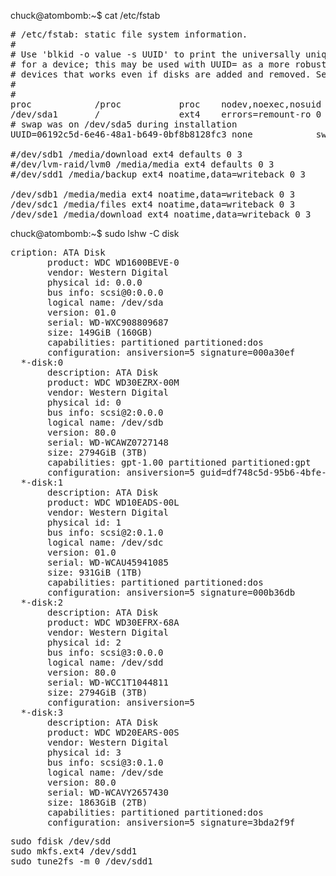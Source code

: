 chuck@atombomb:~$ cat /etc/fstab
<pre>
# /etc/fstab: static file system information.
#
# Use 'blkid -o value -s UUID' to print the universally unique identifier
# for a device; this may be used with UUID= as a more robust way to name
# devices that works even if disks are added and removed. See fstab(5).
#
# <file system> <mount point>   <type>  <options>       <dump>  <pass>
proc            /proc           proc    nodev,noexec,nosuid 0       0
/dev/sda1       /               ext4    errors=remount-ro 0       1
# swap was on /dev/sda5 during installation
UUID=06192c5d-6e46-48a1-b649-0bf8b8128fc3 none            swap    sw              0       0

#/dev/sdb1 /media/download ext4 defaults 0 3
#/dev/lvm-raid/lvm0 /media/media ext4 defaults 0 3
#/dev/sdd1 /media/backup ext4 noatime,data=writeback 0 3

/dev/sdb1 /media/media ext4 noatime,data=writeback 0 3
/dev/sdc1 /media/files ext4 noatime,data=writeback 0 3
/dev/sde1 /media/download ext4 noatime,data=writeback 0 3
</pre>

chuck@atombomb:~$ sudo lshw -C disk
<pre>
cription: ATA Disk
       product: WDC WD1600BEVE-0
       vendor: Western Digital
       physical id: 0.0.0
       bus info: scsi@0:0.0.0
       logical name: /dev/sda
       version: 01.0
       serial: WD-WXC908809687
       size: 149GiB (160GB)
       capabilities: partitioned partitioned:dos
       configuration: ansiversion=5 signature=000a30ef
  *-disk:0
       description: ATA Disk
       product: WDC WD30EZRX-00M
       vendor: Western Digital
       physical id: 0
       bus info: scsi@2:0.0.0
       logical name: /dev/sdb
       version: 80.0
       serial: WD-WCAWZ0727148
       size: 2794GiB (3TB)
       capabilities: gpt-1.00 partitioned partitioned:gpt
       configuration: ansiversion=5 guid=df748c5d-95b6-4bfe-9937-12f05766a78c
  *-disk:1
       description: ATA Disk
       product: WDC WD10EADS-00L
       vendor: Western Digital
       physical id: 1
       bus info: scsi@2:0.1.0
       logical name: /dev/sdc
       version: 01.0
       serial: WD-WCAU45941085
       size: 931GiB (1TB)
       capabilities: partitioned partitioned:dos
       configuration: ansiversion=5 signature=000b36db
  *-disk:2
       description: ATA Disk
       product: WDC WD30EFRX-68A
       vendor: Western Digital
       physical id: 2
       bus info: scsi@3:0.0.0
       logical name: /dev/sdd
       version: 80.0
       serial: WD-WCC1T1044811
       size: 2794GiB (3TB)
       configuration: ansiversion=5
  *-disk:3
       description: ATA Disk
       product: WDC WD20EARS-00S
       vendor: Western Digital
       physical id: 3
       bus info: scsi@3:0.1.0
       logical name: /dev/sde
       version: 80.0
       serial: WD-WCAVY2657430
       size: 1863GiB (2TB)
       capabilities: partitioned partitioned:dos
       configuration: ansiversion=5 signature=3bda2f9f
</pre>

<pre>
sudo fdisk /dev/sdd
sudo mkfs.ext4 /dev/sdd1
sudo tune2fs -m 0 /dev/sdd1
</pre>
